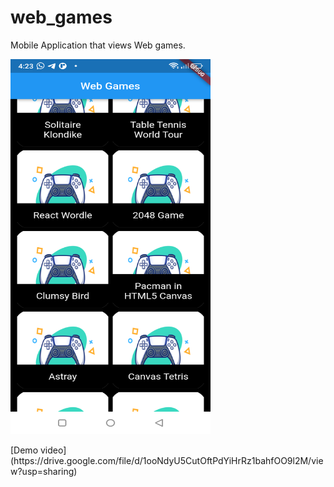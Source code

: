 # web_games

Mobile Application that views Web games.

<p float="center">
  <img src="assets/Screenshot_Web_games_app.png" height="600" width="320">
</p>
[Demo video](https://drive.google.com/file/d/1ooNdyU5CutOftPdYiHrRz1bahfOO9l2M/view?usp=sharing)



